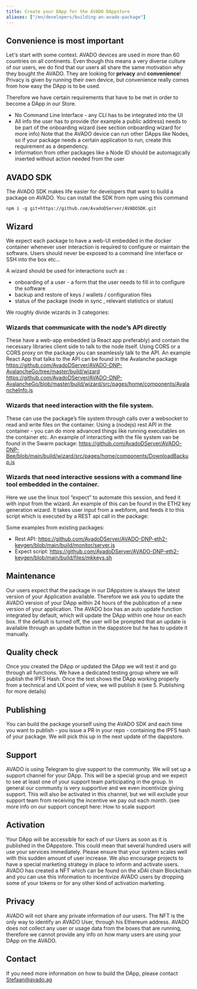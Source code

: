 ```yaml
---
title: Create your DApp for the AVADO DAppstore
aliases: ["/en/developers/building-an-avado-package"]
---
```


## Convenience is most important
Let's start with some context.
AVADO devices are used in more than 60 countries on all continents. Even though this means a very diverse culture of our users, we do find that our users all share the same motivation why they bought the AVADO. They are looking for **privacy** and **convenience**!
Privacy is given by running their own device, but convenience really comes from how easy the DApp is to be used.

Therefore we have certain requirements that have to be met in order to become a DApp in our Store.
* No Command Line Interface - any CLI has to be integrated into the UI
* All info the user has to provide (for example a public address) needs to be part of the onboarding wizard (see section onboarding wizard for more info)
Note that the AVADO device can run other DApps like Nodes, so if your package needs a certain application to run, create this requirement as a dependency. 
* Information from other packages like a Node ID should be automagically inserted without action needed from the user

## AVADO SDK
The AVADO SDK makes life easier for developers that want to build a package on AVADO.
You can install the SDK from npm using this command

`npm i -g git+https://github.com/AvadoDServer/AVADOSDK.git`


## Wizard
We expect each package to have a web-UI embedded in the docker container whenever user interaction is required to configure or maintain the software. 
Users should never be exposed to a command  line interface or SSH into the box etc…

A wizard should be used for interactions such as :
- onboarding of a user - a form that the user needs to fill in to  configure the software
- backup and restore of keys / wallets / configuration files
- status of the package (node in sync , relevant statistics or status)

We  roughly divide wizards in 3 categories:
### Wizards that communicate with the node’s API directly
These have a web-app embedded (a React app preferably) and contain  the necessary libraries client side to talk to the node itself. Using  CORS or a CORS proxy  on the package you can seamlessly talk to the API.
An example React  App that talks to the API can be found in the Avalanche package
https://github.com/AvadoDServer/AVADO-DNP-AvalancheGo/tree/master/build/wizard 
https://github.com/AvadoDServer/AVADO-DNP-AvalancheGo/blob/master/build/wizard/src/pages/home/components/AvalancheInfo.js

### Wizards that need interaction with the file system. 
These can use the package’s file system through calls over a websocket to read and write files on the container. Using a (nodejs) rest API in the container - you can do more advanced things like running executables on the container etc.
An example of interacting with the file system van be found in the Swarm package: https://github.com/AvadoDServer/AVADO-DNP-Bee/blob/main/build/wizard/src/pages/home/components/DownloadBackup.js


###  Wizards that need interactive sessions with a command line tool embedded in the container. 
Here we use the linux tool “expect” to  automate this session, and feed it with input from the wizard.
An example of this can be found in the ETH2 key generation wizard. It takes user input from a webform, and feeds it  to this script which is executed by a REST api call in the package:

Some examples from existing packages:
- Rest API: https://github.com/AvadoDServer/AVADO-DNP-eth2-keygen/blob/main/build/monitor/server.js 
- Expect script: https://github.com/AvadoDServer/AVADO-DNP-eth2-keygen/blob/main/build/files/mkkeys.sh 

 
## Maintenance
Our users expect that the package in our DAppstore is always the latest version of your Application available. Therefore we ask you to update the AVADO version of your DApp within 24 hours of the publication of a new version of your application.
The AVADO box has an auto update function integrated by default, which will update the DApp within one hour on each box. If the default is turned off, the user will be prompted that an update is available through an update button in the dappstore but he has to update it manually.

## Quality check
Once you created the DApp or updated the DApp we will test it and go through all functions. We have a dedicated testing group where we will publish the IPFS Hash. Once the test shows the DApp working properly from a technical and UX point of view, we will publish it (see 5. Publishing for more details) 

## Publishing
You can build the package yourself using the AVADO SDK and each time you want to publish - you issue a PR in your repo - containing the IPFS hash of your package. We will pick this up in the next update of the dappstore.

## Support
AVADO is using Telegram to give support to the community. We will set up a support channel for your DApp. This will be a special group and we expect to see at least one of your support team participating in the group. 
In general our community is very supportive and we even incentivize giving support. This will also be activated in this channel, but we will exclude your support team from receiving the incentive we pay out each month. (see more info on our support concept here: How to scale support

## Activation
Your DApp will be accessible for each of our Users as soon as it is published in the DAppstore. This could mean that several hundred users will use your services immediately. Please ensure that your system scales well with this sudden amount of user increase.
We also encourage projects to have a special marketing strategy in place to inform and activate users. AVADO has created a NFT which can be found on the xDAI chain Blockchain and you can use this information to incentivize AVADO users by dropping some of your tokens or for any other kind of activation marketing.

## Privacy
AVADO will not share any private information of our users. The NFT is the only way to identify an AVADO User, through his Ethereum address. AVADO does not collect any user or usage data from the boxes that are running, therefore we cannot provide any info on how many users are using your DApp on the AVADO. 

## Contact
If you need more information on how to build the DApp, please contact Stefaan@avado.ag

